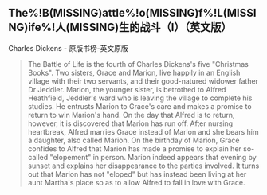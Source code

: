 ## The%!B(MISSING)attle%!o(MISSING)f%!L(MISSING)ife%!人(MISSING)生的战斗（I）（英文版）

Charles Dickens  -  原版书榜-英文原版

> The Battle of Life is the fourth of Charles Dickens's five "Christmas Books". Two sisters, Grace and Marion, live happily in an English village with their two servants, and their good-natured widower father Dr Jeddler. Marion, the younger sister, is betrothed to Alfred Heathfield, Jeddler's ward who is leaving the village to complete his studies. He entrusts Marion to Grace's care and makes a promise to return to win Marion's hand. On the day that Alfred is to return, however, it is discovered that Marion has run off. After nursing heartbreak, Alfred marries Grace instead of Marion and she bears him a daughter, also called Marion. On the birthday of Marion, Grace confides to Alfred that Marion has made a promise to explain her so-called "elopement" in person. Marion indeed appears that evening by sunset and explains her disappearance to the parties involved. It turns out that Marion has not "eloped" but has instead been living at her aunt Martha's place so as to allow Alfred to fall in love with Grace.
